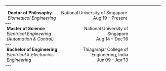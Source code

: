 <style>
  .container {
  display: flex;
  width: 80%;
  align-items: flex-start;
  justify-content: space-around;
}

.text {
  padding-left: 5px;
  padding-right: 5px;
}
</style>
---
<div class="container">
      <div class="text" align="left">
        <b>Doctor of Philosophy</b><br>
        <i>Biomedical Engineering</i>
      </div>
      <div class="text" align="right">
        National University of Singapore<br>
        Aug’19 – Present
      </div>
</div>
---
<div class="container">
      <div class="text" align="left">
        <b>Master of Science</b><br>
        <i>Electrical Engineering (Automation & Control)</i>
      </div>
      <div class="text" align="right">
        National University of Singapore<br>
        Aug’14 – Dec’16
      </div>
</div>
---
<div class="container">
      <div class="text" align="left">
        <b>Bachelor of Engineering</b><br>
        <i>Electrical & Electronics Engineering</i>
      </div>
      <div class="text" align="right">
        Thiagarajar College of Engineering, India<br>
        Jun’09 – Apr’13
      </div>
</div>
---
